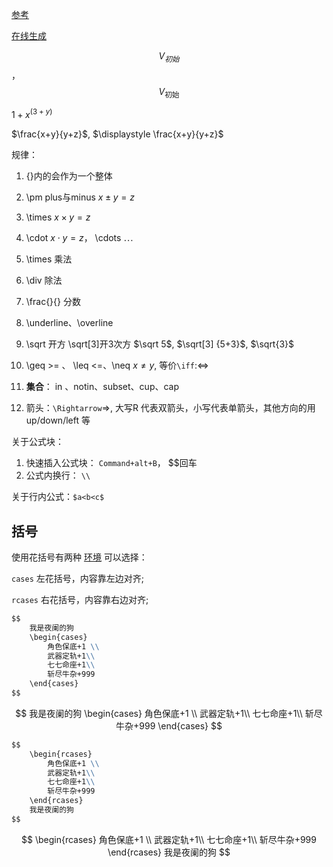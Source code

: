 [参考](https://mp.weixin.qq.com/s/dkzslZrJBTFSMs8y_R0b1g)

[在线生成](https://latex.codecogs.com/eqneditor/editor.php)



$$V_{初始}$$， $$V_{\mbox{初始}}$$

${1+x}^{(3+y)}$

$\frac{x+y}{y+z}$,  $\displaystyle \frac{x+y}{y+z}$



规律： 

1. {}内的会作为一个整体
2. \pm  plus与minus   $x \pm y =z$
3. \times    $x \times y=z$
4. \cdot    $x \cdot y=z$，  \cdots    $\cdots$
5. \times 乘法
6. \div   除法
7. \frac{}{}  分数
8. \underline、\overline
9. \sqrt 开方  \sqrt[3]开3次方 $\sqrt 5$, $\sqrt[3] {5+3}$, $\sqrt{3}$
10. \geq >= 、 \leq <=、\neq  $x \neq y$,  等价`\iff`:$\iff$
11. **集合**： in 、notin、subset、cup、cap

12. 箭头：`\Rightarrow`$\Rightarrow$, 大写R 代表双箭头，小写代表单箭头，其他方向的用up/down/left 等

关于公式块：

1. 快速插入公式块： `Command+alt+B`，    $$回车
2. 公式内换行： `\\`

关于行内公式：`$a<b<c$`



## **括号**

使用花括号有两种 [环境](https://katex.org/docs/supported.html?spm=a2c6h.12873639.article-detail.4.19a6874a5uWcox#environments) 可以选择：

`cases` 左花括号，内容靠左边对齐;

`rcases` 右花括号，内容靠右边对齐;

```markdown
$$
	我是夜阑的狗
	\begin{cases}
		角色保底+1 \\
		武器定轨+1\\
		七七命座+1\\
		斩尽牛杂+999
	\end{cases}
$$
```

$$
我是夜阑的狗
	\begin{cases}
		角色保底+1 \\
		武器定轨+1\\
		七七命座+1\\
		斩尽牛杂+999
	\end{cases}
$$

```markdown
$$
	\begin{rcases}
		角色保底+1 \\
		武器定轨+1\\
		七七命座+1\\
		斩尽牛杂+999
	\end{rcases}
	我是夜阑的狗
$$
```

$$
\begin{rcases}
		角色保底+1 \\
		武器定轨+1\\
		七七命座+1\\
		斩尽牛杂+999
	\end{rcases}
	我是夜阑的狗
$$
